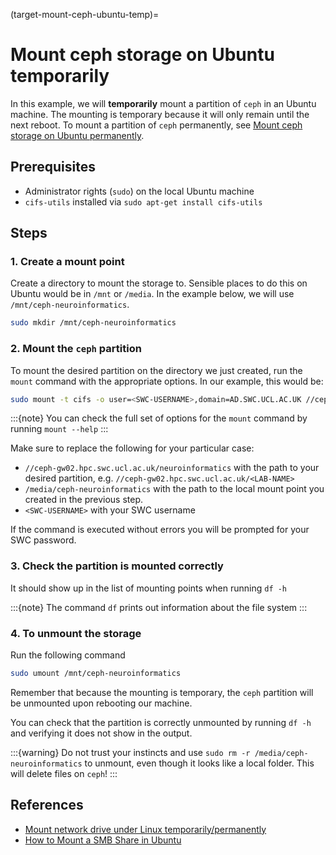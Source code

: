 (target-mount-ceph-ubuntu-temp)=
# Mount ceph storage on Ubuntu temporarily
In this example, we will **temporarily** mount a partition of `ceph` in an Ubuntu machine. The mounting is temporary because it will only remain until the next reboot. To mount a partition of `ceph` permanently, see [Mount ceph storage on Ubuntu permanently](target-mount-ceph-ubuntu-perm).


## Prerequisites
- Administrator rights (`sudo`) on the local Ubuntu machine
- `cifs-utils` installed via `sudo apt-get install cifs-utils`


## Steps
### 1. Create a mount point
Create a directory to mount the storage to. Sensible places to do this on Ubuntu would be in `/mnt` or `/media`. In the example below, we will use `/mnt/ceph-neuroinformatics`.

```bash
sudo mkdir /mnt/ceph-neuroinformatics
```

### 2. Mount the `ceph` partition
To mount the desired partition on the directory we just created, run the `mount` command with the appropriate options. In our example, this would be:
```bash
sudo mount -t cifs -o user=<SWC-USERNAME>,domain=AD.SWC.UCL.AC.UK //ceph-gw02.hpc.swc.ucl.ac.uk/neuroinformatics /mnt/ceph-neuroinformatics
```
:::{note}
You can check the full set of options for the `mount` command by running `mount --help`
:::

Make sure to replace the following for your particular case:
- `//ceph-gw02.hpc.swc.ucl.ac.uk/neuroinformatics` with the path to your desired partition, e.g. `//ceph-gw02.hpc.swc.ucl.ac.uk/<LAB-NAME>`
- `/media/ceph-neuroinformatics` with the path to the local mount point you created in the previous step.
- `<SWC-USERNAME>` with your SWC username

If the command is executed without errors you will be prompted for your SWC password.

### 3. Check the partition is mounted correctly
It should show up in the list of mounting points when running `df -h`

:::{note}
The command `df` prints out information about the file system
:::

### 4. To unmount the storage
Run the following command
```bash
sudo umount /mnt/ceph-neuroinformatics
```
Remember that because the mounting is temporary, the `ceph` partition will be unmounted upon rebooting our machine.

You can check that the partition is correctly unmounted by running `df -h` and verifying it does not show in the output.

:::{warning}
Do not trust your instincts and use `sudo rm -r /media/ceph-neuroinformatics` to unmount, even though it looks like a local folder. This will delete files on `ceph`!
:::

## References
- [Mount network drive under Linux temporarily/permanently](https://www.rz.uni-kiel.de/en/hints-howtos/connecting-a-network-share/Linux/through-temporary-permanent-mounting/mount-network-drive-under-linux-temporarily-permanently)
- [How to Mount a SMB Share in Ubuntu](https://support.zadarastorage.com/hc/en-us/articles/213024986-How-to-Mount-a-SMB-Share-in-Ubuntu)
